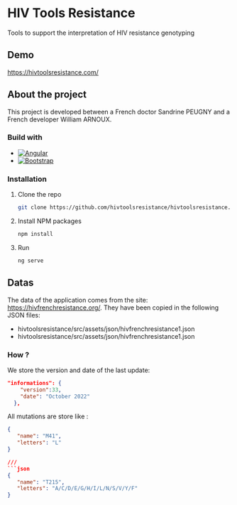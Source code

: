 # HIV Tools Resistance

Tools to support the interpretation of HIV resistance genotyping

## Demo

https://hivtoolsresistance.com/ 

## About the project

This project is developed between a French doctor Sandrine PEUGNY and a French developer William ARNOUX.

### Build with

* [![Angular][Angular.io]][Angular-url]
* [![Bootstrap][Bootstrap.com]][Bootstrap-url]

### Installation

1. Clone the repo
   ```sh
   git clone https://github.com/hivtoolsresistance/hivtoolsresistance.git
   ```
2. Install NPM packages
   ```sh
   npm install
   ```
3. Run
   ```sh
   ng serve
   ```
   
## Datas

The data of the application comes from the site: https://hivfrenchresistance.org/. They have been copied in the following JSON files: 
* hivtoolsresistance/src/assets/json/hivfrenchresistance1.json
* hivtoolsresistance/src/assets/json/hivfrenchresistance1.json

### How ?

We store the version and date of the last update: 
```json
"informations": {
    "version":33,
    "date": "October 2022"
  },
```
All mutations are store like : 
```json
{
   "name": "M41",
   "letters": "L"
}

///  
```json
{
   "name": "T215",
   "letters": "A/C/D/E/G/H/I/L/N/S/V/Y/F"
}
```


<!-- MARKDOWN LINKS & IMAGES -->
<!-- https://www.markdownguide.org/basic-syntax/#reference-style-links -->
[Angular.io]: https://img.shields.io/badge/Angular-DD0031?style=for-the-badge&logo=angular&logoColor=white
[Angular-url]: https://angular.io/
[Bootstrap.com]: https://img.shields.io/badge/Bootstrap-563D7C?style=for-the-badge&logo=bootstrap&logoColor=white
[Bootstrap-url]: https://getbootstrap.com

